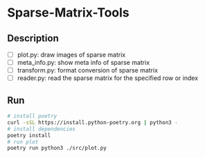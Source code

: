# Sparse-Matrix-Tools
## Description
- [ ] plot.py: draw images of sparse matrix 
- [ ] meta_info.py: show meta info of sparse matrix
- [ ] transform.py: format conversion of sparse matrix
- [ ] reader.py: read the sparse matrix for the specified row or index

## Run
```bash
# install poetry
curl -sSL https://install.python-poetry.org | python3 -
# install dependencies
poetry install
# run plot
poetry run python3 ./src/plot.py
```

